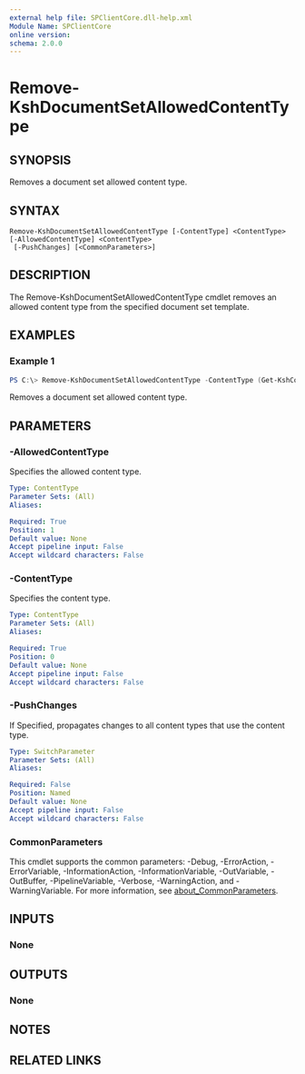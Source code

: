 ```yaml
---
external help file: SPClientCore.dll-help.xml
Module Name: SPClientCore
online version:
schema: 2.0.0
---
```


# Remove-KshDocumentSetAllowedContentType

## SYNOPSIS
Removes a document set allowed content type.

## SYNTAX

```
Remove-KshDocumentSetAllowedContentType [-ContentType] <ContentType> [-AllowedContentType] <ContentType>
 [-PushChanges] [<CommonParameters>]
```

## DESCRIPTION
The Remove-KshDocumentSetAllowedContentType cmdlet removes an allowed content type from the specified document set template.

## EXAMPLES

### Example 1
```powershell
PS C:\> Remove-KshDocumentSetAllowedContentType -ContentType (Get-KshContentType -ContentTypeId '0x0120D5200014BC33BECFD5C340922C6D6CECC7830D') -AllowedContentType (Get-KshContentType -ContentTypeId '0x0101009D1CB255DA76424F860D91F20E6C4118') -PushChanges
```

Removes a document set allowed content type.

## PARAMETERS

### -AllowedContentType
Specifies the allowed content type.

```yaml
Type: ContentType
Parameter Sets: (All)
Aliases:

Required: True
Position: 1
Default value: None
Accept pipeline input: False
Accept wildcard characters: False
```

### -ContentType
Specifies the content type.

```yaml
Type: ContentType
Parameter Sets: (All)
Aliases:

Required: True
Position: 0
Default value: None
Accept pipeline input: False
Accept wildcard characters: False
```

### -PushChanges
If Specified, propagates changes to all content types that use the content type.

```yaml
Type: SwitchParameter
Parameter Sets: (All)
Aliases:

Required: False
Position: Named
Default value: None
Accept pipeline input: False
Accept wildcard characters: False
```

### CommonParameters
This cmdlet supports the common parameters: -Debug, -ErrorAction, -ErrorVariable, -InformationAction, -InformationVariable, -OutVariable, -OutBuffer, -PipelineVariable, -Verbose, -WarningAction, and -WarningVariable. For more information, see [about_CommonParameters](http://go.microsoft.com/fwlink/?LinkID=113216).

## INPUTS

### None

## OUTPUTS

### None

## NOTES

## RELATED LINKS

